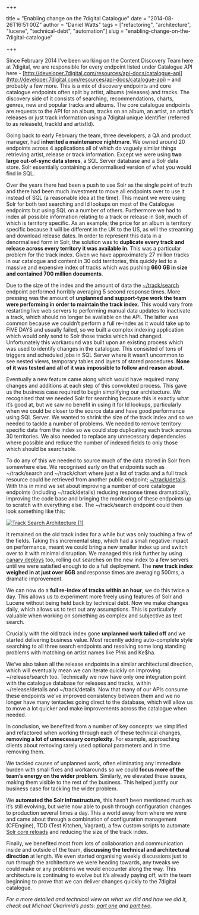 +++

title = "Enabling change on the 7digital Catalogue"
date = "2014-08-26T16:51:00Z"
author = "Daniel Watts"
tags = ["refactoring", "architecture", "lucene", "technical-debt", "automation"]
slug = "enabling-change-on-the-7digital-catalogue"

+++

Since February 2014 I’ve been working on the Content Discovery Team here at 7digital, we are responsible for every endpoint listed under Catalogue API here - [http://developer.7digital.com/resources/api-docs/catalogue-api](http://developer.7digital.com/resources/api-docs/catalogue-api) – and probably a few more. This is a mix of discovery endpoints and core catalogue endpoints often split by artist, albums (releases) and tracks. The discovery side of it consists of searching, recommendations, charts, genres, new and popular tracks and albums. The core catalogue endpoints are requests to the API for an album, tracks on an album, an artist, an artist’s releases or just track information using a 7digital unique identifier (referred to as releaseId, trackId and artistId).

Going back to early February the team, three developers, a QA and product manager, had **inherited a maintenance nightmare**. We owned around 20 endpoints across 4 applications all of which do vaguely similar things retrieving artist, release or track information. Except we were using **two large out-of-sync data stores**, a SQL Server database and a Solr data store. Solr essentially containing a denormalised version of what you would find in SQL.

Over the years there had been a push to use Solr as the single point of truth and there had been much investment to move all endpoints over to use it instead of SQL (a reasonable idea at the time). This meant we were using Solr for both text searching and Id lookups on most of the Catalogue endpoints but using SQL on a number of others. Furthermore we had to index all possible information relating to a track or release in Solr, much of which is territory specific. As an example; the price for an album is territory specific because it will be different in the UK to the US, as will the streaming and download release dates. In order to represent this data in a denormalised form in Solr, the solution was to **duplicate every track and release across every territory it was available in**. This was a particular problem for the track index. Given we have approximately 27 million tracks in our catalogue and content in 30 odd territories, this quickly led to a massive and expensive index of tracks which was pushing **660 GB in size and contained 700 million documents**.

Due to the size of the index and the amount of data the [~/track/search](http://api.7digital.com/1.2/track/search?q=weezer&oauth_consumer_key=YOUR_KEY_HERE) endpoint performed horribly averaging 5 second response times. More pressing was the amount of **unplanned and support-type work the team were performing in order to maintain the track index**. This would vary from restarting live web servers to performing manual data updates to inactivate a track, which should no longer be available on the API. The latter was common because we couldn’t perform a full re-index as it would take up to FIVE DAYS and usually failed, so we built a complex indexing application which would only send to Solr those tracks which had changed. Unfortunately this workaround was built upon an existing process which was used to identify changes in the catalogue. This consisted of tons of triggers and scheduled jobs in SQL Server where it wasn’t uncommon to see nested views, temporary tables and layers of stored procedures. **None of it was tested and all of it was impossible to follow and reason about.**

Eventually a new feature came along which would have required many changes and additions at each step of this convoluted process. This gave us the business case required to begin simplifying our architecture. We recognised that we needed Solr for searching because this is exactly what it’s good at, but we saw no benefit in using it for Id lookups, particularly when we could be closer to the source data and have good performance using SQL Server. We wanted to shrink the size of the track index and so we needed to tackle a number of problems. We needed to remove territory specific data from the index so we could stop duplicating each track across 30 territories. We also needed to replace any unnecessary dependencies where possible and reduce the number of indexed fields to only those which should be searchable.

To do any of this we needed to source much of the data stored in Solr from somewhere else. We recognised early on that endpoints such as ~/track/search and ~/track/chart where just a list of tracks and a full track resource could be retrieved from another public endpoint; [~/track/details](http://api.7digital.com/1.2/track/details?trackid=12345&oauth_consumer_key=YOUR_KEY_HERE&country=GB). With this in mind we set about improving a number of core catalogue endpoints (including ~/track/details) reducing response times dramatically, improving the code base and bringing the monitoring of these endpoints up to scratch with everything else. The ~/track/search endpoint could then look something like this:

[![Track Search Architecture (1)](http://www.danielwatts.info/wp-content/uploads/2014/08/Track-Search-Architecture-1.jpg)](http://www.danielwatts.info/wp-content/uploads/2014/08/Track-Search-Architecture-1.jpg)

It remained on the old track index for a while but was only touching a few of the fields. Taking this incremental step, which had a small negative impact on performance, meant we could bring a new smaller index up and switch over to it with minimal disruption. We managed this risk further by using [canary deploys](http://www.infoq.com/news/2013/03/canary-release-improve-quality) too, rolling out searches on the new index to a few servers until we were satisfied enough to do a full deployment. The **new track index weighed in at just over 6GB** and response times are averaging 500ms, a dramatic improvement.

We can now do a **full re-index of tracks within an hour**, we do this twice a day. This allows us to experiment more freely using features of Solr and Lucene without being held back by technical debt. Now we make changes daily, which allows us to test out any assumptions. This is particularly valuable when working on something as complex and subjective as text search.

Crucially with the old track index gone **unplanned work tailed off** and we started delivering business value. Most recently adding auto-complete style searching to all three search endpoints and resolving some long standing problems with matching on artist names like P!nk and Ke$ha.

We’ve also taken all the release endpoints in a similar architectural direction, which will eventually mean we can iterate quickly on improving ~/release/search too. Technically we now have only one integration point with the catalogue database for releases and tracks, within ~/release/details and ~/track/details. Now that many of our APIs consume these endpoints we’ve improved consistency between them and we no longer have many tentacles going direct to the database, which will allow us to move a lot quicker and make improvements across the catalogue when needed.

In conclusion, we benefited from a number of key concepts: we simplified and refactored when working through each of these technical changes, **removing a lot of unnecessary complexity.** For example, approaching clients about removing rarely used optional parameters and in time removing them.

We tackled causes of unplanned work, often eliminating any immediate burden with small fixes and workarounds so we could **focus more of the team’s energy on the wider problem**. Similarly, we elevated these issues, making them visible to the rest of the business. This helped justify our business case for tackling the wider problem.

We **automated the Solr infrastructure,** this hasn’t been mentioned much as it’s still evolving, but we’re now able to push through configuration changes to production several times a day. This a world away from where we were and came about through a combination of configuration management (CFEngine), TDD (Test Kitchen, Vagrant), a few custom scripts to automate [Solr core reloads](https://wiki.apache.org/solr/CoreAdmin#RELOAD) and reducing the size of the track index.

Finally, we benefited most from lots of collaboration and communication inside and outside of the team, **discussing the technical and architectural direction** at length. We even started organising weekly discussions just to run through the architecture we were heading towards, any tweaks we could make or any problems we would encounter along the way. This architecture is continuing to evolve but it’s already paying off, with the team beginning to prove that we can deliver changes quickly to the 7digital catalogue.

_For a more detailed and technical view on what we did and how we did it, check out Michael Okarimia’s posts: [part one](http://www.michaelokarimia.com/blog/2014/08/11/fixing-7digitals-music-search-part-one-the-gargantuan-index/) and [part two](http://www.michaelokarimia.com/blog/2014/08/18/fixing-7digital-music-search-part-two-the-88-speed-improvement/)._
